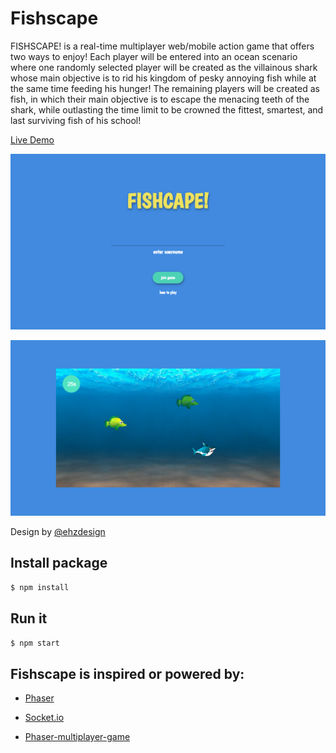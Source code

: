 # Fishscape

FISHSCAPE! is a real-time multiplayer web/mobile action game that offers two ways to enjoy! Each player will be entered into an ocean scenario where one randomly selected player will be created as the villainous shark whose main objective is to rid his kingdom of pesky annoying fish while at the same time feeding his hunger! The remaining players will be created as fish, in which their main objective is to escape the menacing teeth of the shark, while outlasting the time limit to be crowned the fittest, smartest, and last surviving fish of his school!

[Live Demo](https://fishscape.herokuapp.com/)

![Screenshot of fishscape](media/screenshot-pregame.png)

![Screenshot of fishscape](media/screenshot-game.png)

Design by [@ehzdesign](https://github.com/ehzdesign)

## Install package

```bash
$ npm install
```

## Run it

```bash
$ npm start
```

## Fishscape is inspired or powered by:

* [Phaser](https://phaser.io/)

* [Socket.io](https://socket.io/)

* [Phaser-multiplayer-game](https://github.com/xicombd/phaser-multiplayer-game)
